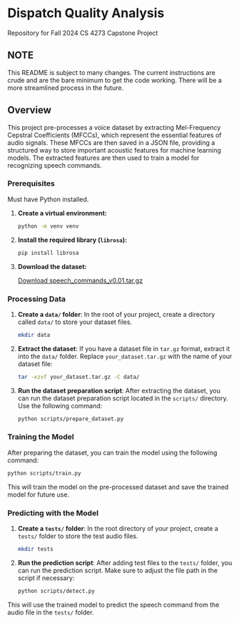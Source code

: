 # Dispatch Quality Analysis
Repository for Fall 2024 CS 4273 Capstone Project

## NOTE

This README is subject to many changes. The current instructions are crude and are the bare minimum to get the code working. There will be a more streamlined process in the future.

## Overview

This project pre-processes a voice dataset by extracting Mel-Frequency Cepstral Coefficients (MFCCs), which represent the essential features of audio signals. These MFCCs are then saved in a JSON file, providing a structured way to store important acoustic features for machine learning models. The extracted features are then used to train a model for recognizing speech commands.

### Prerequisites

Must have Python installed.

1. **Create a virtual environment:**

   ```bash
   python -m venv venv
   ```

2. **Install the required library (`librosa`):**

   ```bash
   pip install librosa
   ```

3. **Download the dataset:**

   [Download speech_commands_v0.01.tar.gz](http://download.tensorflow.org/data/speech_commands_v0.01.tar.gz)

### Processing Data

1. **Create a `data/` folder**:
   In the root of your project, create a directory called `data/` to store your dataset files.
   ```bash
   mkdir data
   ```

2. **Extract the dataset**:
   If you have a dataset file in `tar.gz` format, extract it into the `data/` folder. Replace `your_dataset.tar.gz` with the name of your dataset file:
   ```bash
   tar -xzvf your_dataset.tar.gz -C data/
   ```

3. **Run the dataset preparation script**:
   After extracting the dataset, you can run the dataset preparation script located in the `scripts/` directory. Use the following command:
   ```bash
   python scripts/prepare_dataset.py
   ```

### Training the Model

After preparing the dataset, you can train the model using the following command:

```bash
python scripts/train.py
```

This will train the model on the pre-processed dataset and save the trained model for future use.

### Predicting with the Model

1. **Create a `tests/` folder**:
   In the root directory of your project, create a `tests/` folder to store the test audio files.

   ```bash
   mkdir tests
   ```

2. **Run the prediction script**:
   After adding test files to the `tests/` folder, you can run the prediction script. Make sure to adjust the file path in the script if necessary:

   ```bash
   python scripts/detect.py
   ```

This will use the trained model to predict the speech command from the audio file in the `tests/` folder.

